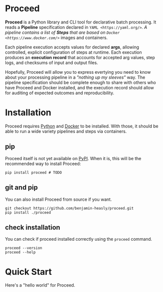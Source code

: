 # Proceed
**Proceed** is a Python library and CLI tool for declarative batch processing.
It reads a **Pipeline** specification declared in `YAML <https://yaml.org/>`_.
A pipeline contains a list of **Steps** that are based on
`Docker <https://www.docker.com/>`_ images and containers.

Each pipeline execution accepts values for declared **args**, allowing controlled,
explicit configuration of steps at runtime.  Each execution produces an
**execution record** that accounts for accepted arg values, step logs, and
checksums of input and output files.

Hopefully, Proceed will allow you to express evertying you need to know about your
processing pipeline in a *"nothing up my sleeves"* way.  The pipeline specification
should be complete enough to share with others who have Proceed and Docker installed,
and the execution record should allow for auditing of expected outcomes and
reproducibility.

# Installation
Proceed requires [Python](https://www.python.org/) and [Docker](https://www.docker.com/) to be installed.
With those, it should be able to run a wide variety pipelines and steps via containers.

## pip
Proceed itself is not yet available on [PyPI](https://pypi.org/).
When it is, this will be the recommended way to install Proceed:

```
pip install proceed # TODO
```

## git and pip
You can also install Proceed from source if you want.

```
git checkout https://github.com/benjamin-heasly/proceed.git
pip install ./proceed
```

## check installation
You can check if proceed installed correctly using the `proceed` command.

```
proceed --version
proceed --help
```

# Quick Start
Here's a "hello world" for Proceed.
